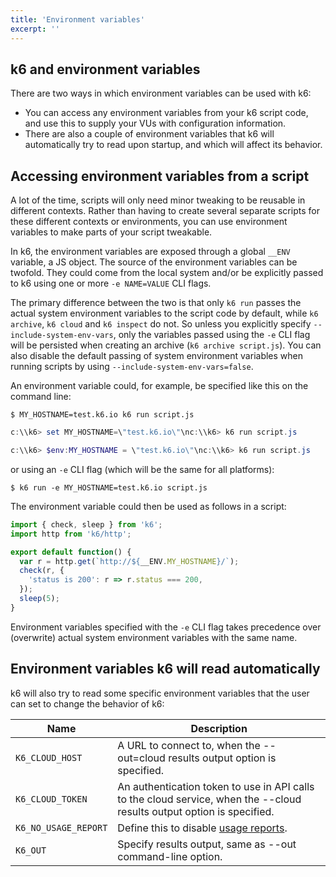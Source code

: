 ```yaml
---
title: 'Environment variables'
excerpt: ''
---
```


## k6 and environment variables

There are two ways in which environment variables can be used with k6:

- You can access any environment variables from your k6 script code, and use this to supply your
  VUs with configuration information.
- There are also a couple of environment variables that k6 will automatically try to read upon
  startup, and which will affect its behavior.

## Accessing environment variables from a script

A lot of the time, scripts will only need minor tweaking to be reusable in different
contexts. Rather than having to create several separate scripts for these different
contexts or environments, you can use environment variables to make parts of your
script tweakable.

In k6, the environment variables are exposed through a global `__ENV` variable, a JS
object. The source of the environment variables can be twofold. They could come from
the local system and/or be explicitly passed to k6 using one or more `-e NAME=VALUE`
CLI flags.

The primary difference between the two is that only `k6 run` passes the actual system
environment variables to the script code by default, while `k6 archive`, `k6 cloud` and
`k6 inspect` do not. So unless you explicitly specify `--include-system-env-vars`, only
the variables passed using the `-e` CLI flag will be persisted when creating an archive
(`k6 archive script.js`). You can also disable the default passing of system environment
variables when running scripts by using `--include-system-env-vars=false`.

An environment variable could, for example, be specified like this on the command line:

<div class="code-group" data-props='{"labels": ["Bash", "Windows: CMD", "Windows: Powershell"], "lineNumbers": [false]}'>

```shell
$ MY_HOSTNAME=test.k6.io k6 run script.js
```

```powershell
c:\\k6> set MY_HOSTNAME=\"test.k6.io\"\nc:\\k6> k6 run script.js
```

```powershell
c:\\k6> $env:MY_HOSTNAME = \"test.k6.io\"\nc:\\k6> k6 run script.js
```

</div>

or using an `-e` CLI flag (which will be the same for all platforms):

<div class="code-group" data-props='{"labels": [], "lineNumbers": [true]}'>

```shell
$ k6 run -e MY_HOSTNAME=test.k6.io script.js
```

</div>

The environment variable could then be used as follows in a script:

<div class="code-group" data-props='{"labels": [], "lineNumbers": [true]}'>

```js
import { check, sleep } from 'k6';
import http from 'k6/http';

export default function() {
  var r = http.get(`http://${__ENV.MY_HOSTNAME}/`);
  check(r, {
    'status is 200': r => r.status === 200,
  });
  sleep(5);
}
```

</div>

Environment variables specified with the `-e` CLI flag takes precedence over (overwrite) actual
system environment variables with the same name.

## Environment variables k6 will read automatically

k6 will also try to read some specific environment variables that the user can set to change the
behavior of k6:

| Name                 | Description                                                                                                            |
| -------------------- | ---------------------------------------------------------------------------------------------------------------------- |
| `K6_CLOUD_HOST`      | A URL to connect to, when the --out=cloud results output option is specified.                                          |
| `K6_CLOUD_TOKEN`     | An authentication token to use in API calls to the cloud service, when the --cloud results output option is specified. |
| `K6_NO_USAGE_REPORT` | Define this to disable [usage reports](/misc/usage-reports).                                                           |
| `K6_OUT`             | Specify results output, same as --out command-line option.                                                             |
